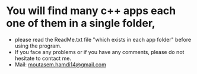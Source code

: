 # You will find many c++ apps each one of them in a single folder,
- please read the ReadMe.txt file "which exists in each app folder" before using the program.
- If you face any problems or if you have any comments, please do not hesitate to contact me.
- Mail: moutasem.hamdi14@gmail.com
